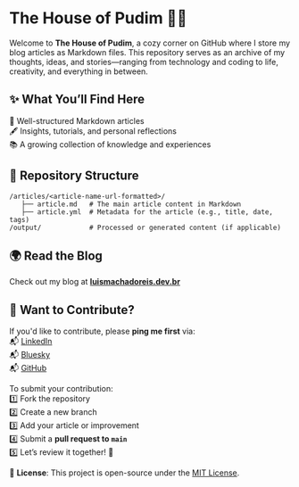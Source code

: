 # The House of Pudim 🏡🍮  

Welcome to **The House of Pudim**, a cozy corner on GitHub where I store my blog articles as Markdown files. This repository serves as an archive of my thoughts, ideas, and stories—ranging from technology and coding to life, creativity, and everything in between.  

## ✨ What You’ll Find Here  
📜 Well-structured Markdown articles  
🖋️ Insights, tutorials, and personal reflections  
📚 A growing collection of knowledge and experiences  

## 📂 Repository Structure  
```
/articles/<article-name-url-formatted>/
   ├── article.md   # The main article content in Markdown
   ├── article.yml  # Metadata for the article (e.g., title, date, tags)
/output/            # Processed or generated content (if applicable)
```

## 🌍 Read the Blog  
Check out my blog at **[luismachadoreis.dev.br](https://luismachadoreis.dev.br)**  

## 🤝 Want to Contribute?  
If you'd like to contribute, please **ping me first** via:  
📬 [LinkedIn](https://linkedin.com/in/luismachadoreis)  
📬 [Bluesky](https://bsky.app/profile/luismachadoreis.bsky.social)  
📬 [GitHub](https://github.com/luismr)  

To submit your contribution:  
1️⃣ Fork the repository  
2️⃣ Create a new branch  
3️⃣ Add your article or improvement  
4️⃣ Submit a **pull request to `main`**  
5️⃣ Let’s review it together! 🍮  

📜 **License**: This project is open-source under the [MIT License](LICENSE.md).  
